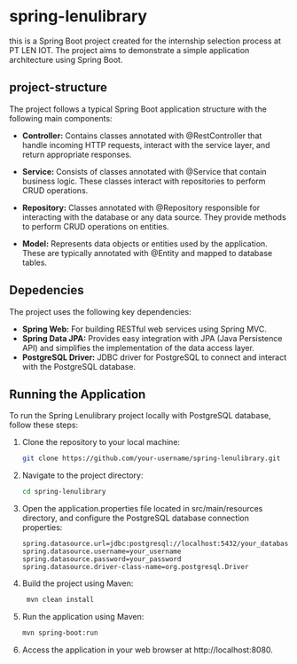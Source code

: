 # spring-lenulibrary
this is a Spring Boot project created for the internship selection process at PT LEN IOT. The project aims to demonstrate a simple application architecture using Spring Boot.


## project-structure
The project follows a typical Spring Boot application structure with the following main components:

- **Controller:** Contains classes annotated with @RestController that handle incoming HTTP requests, interact with the service layer, and return appropriate responses.

- **Service:** Consists of classes annotated with @Service that contain business logic. These classes interact with repositories to perform CRUD operations.

- **Repository:** Classes annotated with @Repository responsible for interacting with the database or any data source. They provide methods to perform CRUD operations on entities.

- **Model:** Represents data objects or entities used by the application. These are typically annotated with @Entity and mapped to database tables.


## Depedencies
The project uses the following key dependencies:
- **Spring Web:** For building RESTful web services using Spring MVC.
- **Spring Data JPA:** Provides easy integration with JPA (Java Persistence API) and simplifies the implementation of  the data access layer.
- **PostgreSQL Driver:** JDBC driver for PostgreSQL to connect and interact with the PostgreSQL database.


## Running the Application
To run the Spring Lenulibrary project locally with PostgreSQL database, follow these steps:
1. Clone the repository to your local machine:
    ```bash
    git clone https://github.com/your-username/spring-lenulibrary.git
    ```
2. Navigate to the project directory:
    ```bash
    cd spring-lenulibrary
    ```
3. Open the application.properties file located in src/main/resources directory, and configure the PostgreSQL database connection properties:
    ```properties
    spring.datasource.url=jdbc:postgresql://localhost:5432/your_database_name
    spring.datasource.username=your_username
    spring.datasource.password=your_password
    spring.datasource.driver-class-name=org.postgresql.Driver
    ```
4. Build the project using Maven:
   ```bash
    mvn clean install
   ```
5. Run the application using Maven:
   ```bash
   mvn spring-boot:run
   ```
6. Access the application in your web browser at http://localhost:8080.

